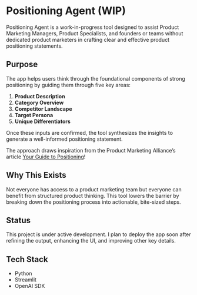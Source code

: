 # Positioning Agent (WIP)

Positioning Agent is a work-in-progress tool designed to assist Product Marketing Managers, Product Specialists, and founders or teams without dedicated product marketers in crafting clear and effective product positioning statements.

## Purpose

The app helps users think through the foundational components of strong positioning by guiding them through five key areas:

1. **Product Description**
2. **Category Overview**
3. **Competitor Landscape**
4. **Target Persona**
5. **Unique Differentiators**

Once these inputs are confirmed, the tool synthesizes the insights to generate a well-informed positioning statement.

The approach draws inspiration from the Product Marketing Alliance’s article [Your Guide to Positioning](https://www.productmarketingalliance.com/your-guide-to-positioning/)!

## Why This Exists

Not everyone has access to a product marketing team but everyone can benefit from structured product thinking. This tool lowers the barrier by breaking down the positioning process into actionable, bite-sized steps.

## Status

This project is under active development. I plan to deploy the app soon after refining the output, enhancing the UI, and improving other key details.

## Tech Stack

- Python
- Streamlit
- OpenAI SDK